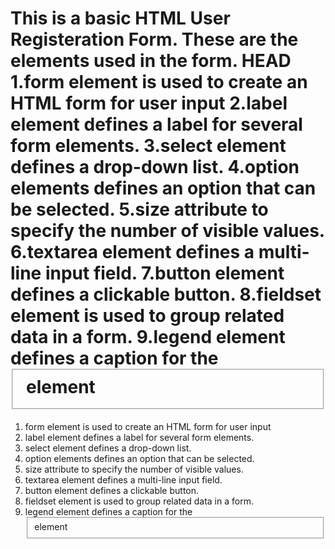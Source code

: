 This is a basic HTML User Registeration Form.
These are the elements used in the form.
HEAD
1.form element is used to create an HTML form for user input
2.label element defines a label for several form elements.
3.select element defines a drop-down list.
4.option elements defines an option that can be selected.
5.size attribute to specify the number of visible values.
6.textarea element defines a multi-line input field.
7.button element defines a clickable button.
8.fieldset element is used to group related data in a form.
9.legend element defines a caption for the <fieldset> element
=======

1. form element is used to create an HTML form for user input
2. label element defines a label for several form elements.
3. select element defines a drop-down list.
4. option elements defines an option that can be selected.
5. size attribute to specify the number of visible values.
6. textarea element defines a multi-line input field.
7. button element defines a clickable button.
8. fieldset element is used to group related data in a form.
9. legend element defines a caption for the <fieldset> element

